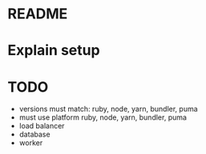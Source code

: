 # README

# Explain setup

# TODO
- versions must match: ruby, node, yarn, bundler, puma
- must use platform ruby, node, yarn, bundler, puma
- load balancer
- database
- worker
